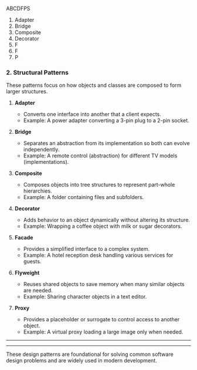 
ABCDFPS

1. Adapter
2. Bridge
3. Composite
4. Decorator
5. F  
6. F
7. P


### **2. Structural Patterns**  
These patterns focus on how objects and classes are composed to form larger structures.

1. **Adapter**  
   - Converts one interface into another that a client expects.
   - Example: A power adapter converting a 3-pin plug to a 2-pin socket.

2. **Bridge**  
   - Separates an abstraction from its implementation so both can evolve independently.
   - Example: A remote control (abstraction) for different TV models (implementations).

3. **Composite**  
   - Composes objects into tree structures to represent part-whole hierarchies.
   - Example: A folder containing files and subfolders.

4. **Decorator**  
   - Adds behavior to an object dynamically without altering its structure.
   - Example: Wrapping a coffee object with milk or sugar decorators.

5. **Facade**  
   - Provides a simplified interface to a complex system.
   - Example: A hotel reception desk handling various services for guests.

6. **Flyweight**  
   - Reuses shared objects to save memory when many similar objects are needed.
   - Example: Sharing character objects in a text editor.

7. **Proxy**  
   - Provides a placeholder or surrogate to control access to another object.
   - Example: A virtual proxy loading a large image only when needed.

---

---

These design patterns are foundational for solving common software design problems and are widely used in modern development.
